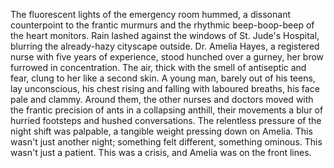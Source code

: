 The fluorescent lights of the emergency room hummed, a dissonant counterpoint to the frantic murmurs and the rhythmic beep-boop-beep of the heart monitors.  Rain lashed against the windows of St. Jude's Hospital, blurring the already-hazy cityscape outside.  Dr. Amelia Hayes, a registered nurse with five years of experience, stood hunched over a gurney, her brow furrowed in concentration.  The air, thick with the smell of antiseptic and fear, clung to her like a second skin.  A young man, barely out of his teens, lay unconscious, his chest rising and falling with laboured breaths, his face pale and clammy.  Around them, the other nurses and doctors moved with the frantic precision of ants in a collapsing anthill, their movements a blur of hurried footsteps and hushed conversations.  The relentless pressure of the night shift was palpable, a tangible weight pressing down on Amelia. This wasn't just another night; something felt different, something ominous.  This wasn't just a patient. This was a crisis, and Amelia was on the front lines.
